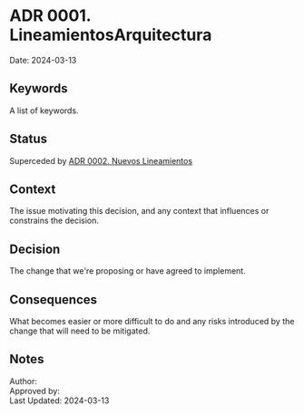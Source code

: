 # ADR  0001. LineamientosArquitectura

Date: 2024-03-13

## Keywords

A list of keywords.

## Status

Superceded by [ADR  0002. Nuevos Lineamientos](0002-nuevos-lineamientos.md)

## Context

The issue motivating this decision, and any context that influences or constrains the decision.

## Decision

The change that we're proposing or have agreed to implement.

## Consequences

What becomes easier or more difficult to do and any risks introduced by the change that will need to be mitigated.

## Notes

Author: <br>
Approved by: <br>
Last Updated: 2024-03-13

